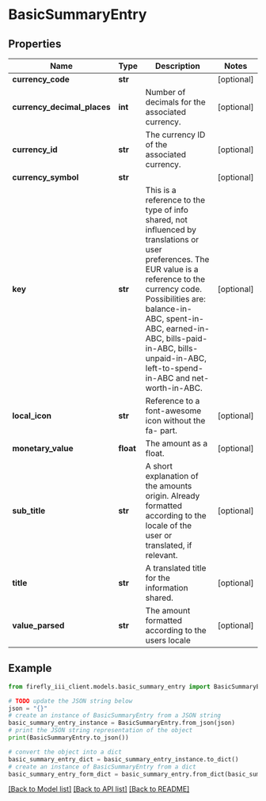 # BasicSummaryEntry


## Properties

Name | Type | Description | Notes
------------ | ------------- | ------------- | -------------
**currency_code** | **str** |  | [optional] 
**currency_decimal_places** | **int** | Number of decimals for the associated currency. | [optional] 
**currency_id** | **str** | The currency ID of the associated currency. | [optional] 
**currency_symbol** | **str** |  | [optional] 
**key** | **str** | This is a reference to the type of info shared, not influenced by translations or user preferences. The EUR value is a reference to the currency code. Possibilities are: balance-in-ABC, spent-in-ABC, earned-in-ABC, bills-paid-in-ABC, bills-unpaid-in-ABC, left-to-spend-in-ABC and net-worth-in-ABC. | [optional] 
**local_icon** | **str** | Reference to a font-awesome icon without the fa- part. | [optional] 
**monetary_value** | **float** | The amount as a float. | [optional] 
**sub_title** | **str** | A short explanation of the amounts origin. Already formatted according to the locale of the user or translated, if relevant. | [optional] 
**title** | **str** | A translated title for the information shared. | [optional] 
**value_parsed** | **str** | The amount formatted according to the users locale | [optional] 

## Example

```python
from firefly_iii_client.models.basic_summary_entry import BasicSummaryEntry

# TODO update the JSON string below
json = "{}"
# create an instance of BasicSummaryEntry from a JSON string
basic_summary_entry_instance = BasicSummaryEntry.from_json(json)
# print the JSON string representation of the object
print(BasicSummaryEntry.to_json())

# convert the object into a dict
basic_summary_entry_dict = basic_summary_entry_instance.to_dict()
# create an instance of BasicSummaryEntry from a dict
basic_summary_entry_form_dict = basic_summary_entry.from_dict(basic_summary_entry_dict)
```
[[Back to Model list]](../README.md#documentation-for-models) [[Back to API list]](../README.md#documentation-for-api-endpoints) [[Back to README]](../README.md)


